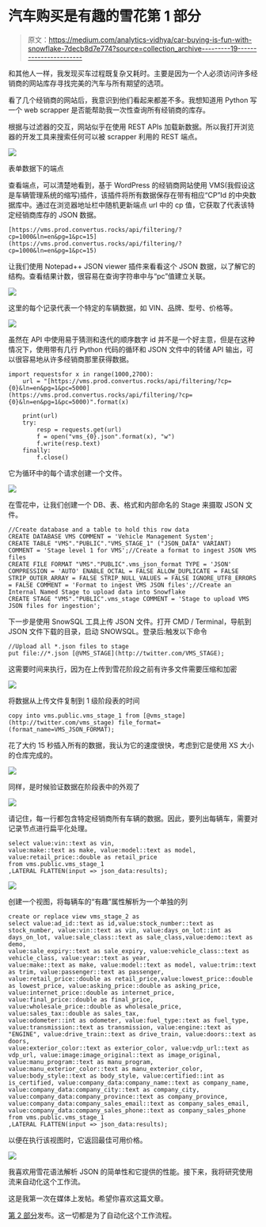 # 汽车购买是有趣的雪花第 1 部分

> 原文：<https://medium.com/analytics-vidhya/car-buying-is-fun-with-snowflake-7decb8d7e774?source=collection_archive---------19----------------------->

和其他人一样，我发现买车过程既复杂又耗时。主要是因为一个人必须访问许多经销商的网站库存寻找完美的汽车与所有期望的选项。

看了几个经销商的网站后，我意识到他们看起来都差不多。我想知道用 Python 写一个 web scrapper 是否能帮助我一次性查询所有经销商的库存。

根据与过滤器的交互，网站似乎在使用 REST APIs 加载新数据。所以我打开浏览器的开发工具来搜索任何可以被 scrapper 利用的 REST 端点。

![](img/9a62258ac6823c666523f01a67bc6055.png)

表单数据下的端点

查看端点，可以清楚地看到，基于 WordPress 的经销商网站使用 VMS(我假设这是车辆管理系统的缩写)插件，该插件将所有数据保存在带有相应“CP”Id 的中央数据库中。通过在浏览器地址栏中随机更新端点 url 中的 cp 值，它获取了代表该特定经销商库存的 JSON 数据。

```
[https://vms.prod.convertus.rocks/api/filtering/?cp=1000&ln=en&pg=1&pc=15](https://vms.prod.convertus.rocks/api/filtering/?cp=1000&ln=en&pg=1&pc=15)
```

让我们使用 Notepad++ JSON viewer 插件来看看这个 JSON 数据，以了解它的结构。查看结果计数，很容易在查询字符串中与“pc”值建立关联。

![](img/17eefe2e01b9aaa08d4fda29093f6d26.png)

这里的每个记录代表一个特定的车辆数据，如 VIN、品牌、型号、价格等。

![](img/41b9307aa202f57bf970547d3b1ab203.png)

虽然在 API 中使用易于猜测和迭代的顺序数字 id 并不是一个好主意，但是在这种情况下，使用带有几行 Python 代码的循环和 JSON 文件中的转储 API 输出，可以很容易地从许多经销商那里获得数据。

```
import requestsfor x in range(1000,2700):
    url = "[https://vms.prod.convertus.rocks/api/filtering/?cp={0}&ln=en&pg=1&pc=5000](https://vms.prod.convertus.rocks/api/filtering/?cp={0}&ln=en&pg=1&pc=5000)".format(x)

    print(url) 
    try:
        resp = requests.get(url)
        f = open("vms_{0}.json".format(x), "w")
        f.write(resp.text)
    finally:
        f.close()
```

它为循环中的每个请求创建一个文件。

![](img/b20f46790378ab5675302f22f4fe491f.png)

在雪花中，让我们创建一个 DB、表、格式和内部命名的 Stage 来摄取 JSON 文件。

```
//Create database and a table to hold this row data
CREATE DATABASE VMS COMMENT = 'Vehicle Management System';
CREATE TABLE "VMS"."PUBLIC"."VMS_STAGE_1" ("JSON_DATA" VARIANT) COMMENT = 'Stage level 1 for VMS';//Create a format to ingest JSON VMS files
CREATE FILE FORMAT "VMS"."PUBLIC".vms_json_format TYPE = 'JSON' COMPRESSION = 'AUTO' ENABLE_OCTAL = FALSE ALLOW_DUPLICATE = FALSE STRIP_OUTER_ARRAY = FALSE STRIP_NULL_VALUES = FALSE IGNORE_UTF8_ERRORS = FALSE COMMENT = 'Format to ingest VMS JSON files';//Create an Internal Named Stage to upload data into Snowflake
CREATE STAGE "VMS"."PUBLIC".vms_stage COMMENT = 'Stage to upload VMS JSON files for ingestion';
```

下一步是使用 SnowSQL 工具上传 JSON 文件。打开 CMD / Terminal，导航到 JSON 文件下载的目录，启动 SNOWSQL。登录后:触发以下命令

```
//Upload all *.json files to stage
put file://*.json [@VMS_STAGE](http://twitter.com/VMS_STAGE);
```

这需要时间来执行，因为在上传到雪花阶段之前有许多文件需要压缩和加密

![](img/37e2637516ad19674456088f0d45099d.png)

将数据从上传文件复制到 1 级阶段表的时间

```
copy into vms.public.vms_stage_1 from [@vms_stage](http://twitter.com/vms_stage) file_format=(format_name=VMS_JSON_FORMAT);
```

花了大约 15 秒插入所有的数据，我认为它的速度很快，考虑到它是使用 XS 大小的仓库完成的。

![](img/92b755de4ce4ae2732ccb0cc28fd8295.png)

同样，是时候验证数据在阶段表中的外观了

![](img/ff3f96a44cd1a471790e8e0350ab13cc.png)

请记住，每一行都包含特定经销商所有车辆的数据。因此，要列出每辆车，需要对记录节点进行扁平化处理。

```
select value:vin::text as vin,
value:make::text as make, value:model::text as model, value:retail_price::double as retail_price
from vms.public.vms_stage_1
,LATERAL FLATTEN(input => json_data:results);
```

![](img/d083580cf18cf5ae6b8f4535c70109e1.png)

创建一个视图，将每辆车的“有趣”属性解析为一个单独的列

```
create or replace view vms_stage_2 as
select value:ad_id::text as id,value:stock_number::text as stock_number, value:vin::text as vin, value:days_on_lot::int as days_on_lot, value:sale_class::text as sale_class,value:demo::text as demo,
value:sale_expiry::text as sale_expiry, value:vehicle_class::text as vehicle_class, value:year::text as year,
value:make::text as make, value:model::text as model, value:trim::text as trim, value:passenger::text as passenger, 
value:retail_price::double as retail_price,value:lowest_price::double as lowest_price, value:asking_price::double as asking_price, value:internet_price::double as internet_price, value:final_price::double as final_price,
value:wholesale_price::double as wholesale_price, value:sales_tax::double as sales_tax,
value:odometer::int as odometer, value:fuel_type::text as fuel_type, value:transmission::text as transmission, value:engine::text as "ENGINE", value:drive_train::text as drive_train, value:doors::text as doors, 
value:exterior_color::text as exterior_color, value:vdp_url::text as vdp_url, value:image:image_original::text as image_original, value:manu_program::text as manu_program, 
value:manu_exterior_color::text as manu_exterior_color,
value:body_style::text as body_style, value:certified::int as is_certified, value:company_data:company_name::text as company_name,
value:company_data:company_city::text as company_city, value:company_data:company_province::text as company_province, value:company_data:company_sales_email::text as company_sales_email, 
value:company_data:company_sales_phone::text as company_sales_phone 
from vms.public.vms_stage_1
,LATERAL FLATTEN(input => json_data:results);
```

以便在执行该视图时，它返回最佳可用价格。

![](img/3e6bab8176280722749719681a90d842.png)

我喜欢用雪花语法解析 JSON 的简单性和它提供的性能。接下来，我将研究使用流来自动化这个工作流。

这是我第一次在媒体上发帖。希望你喜欢这篇文章。

[第 2 部分](https://paragshah.medium.com/car-buying-is-fun-with-snowflake-part-2-42a6b91d0870)发布。这一切都是为了自动化这个工作流程。